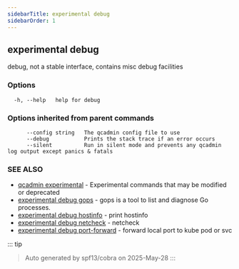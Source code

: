 ```yaml
---
sidebarTitle: experimental debug
sidebarOrder: 1
---
```


## experimental debug

debug, not a stable interface, contains misc debug facilities

### Options

```
  -h, --help   help for debug
```

### Options inherited from parent commands

```
      --config string   The qcadmin config file to use
      --debug           Prints the stack trace if an error occurs
      --silent          Run in silent mode and prevents any qcadmin log output except panics & fatals
```

### SEE ALSO

* [qcadmin experimental](experimental.md)	 - Experimental commands that may be modified or deprecated
* [experimental debug gops](experimental_debug_gops.md)	 - gops is a tool to list and diagnose Go processes.
* [experimental debug hostinfo](experimental_debug_hostinfo.md)	 - print hostinfo
* [experimental debug netcheck](experimental_debug_netcheck.md)	 - netcheck
* [experimental debug port-forward](experimental_debug_port-forward.md)	 - forward local port to kube pod or svc

::: tip
>Auto generated by spf13/cobra on 2025-May-28
:::